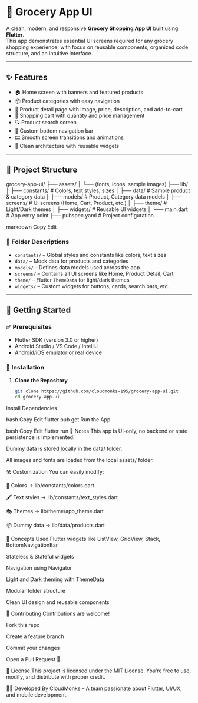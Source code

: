 # 🛒 Grocery App UI

A clean, modern, and responsive **Grocery Shopping App UI** built using **Flutter**.  
This app demonstrates essential UI screens required for any grocery shopping experience, with focus on reusable components, organized code structure, and an intuitive interface.

---

## ✨ Features

- 🏠 Home screen with banners and featured products  
- 📦 Product categories with easy navigation  
- 🧾 Product detail page with image, price, description, and add-to-cart  
- 🛒 Shopping cart with quantity and price management  
- 🔍 Product search screen  
- 🔽 Custom bottom navigation bar  
- 🎞️ Smooth screen transitions and animations  
- 🧱 Clean architecture with reusable widgets  

---

## 📁 Project Structure

grocery-app-ui/
├── assets/
│ └── (fonts, icons, sample images)
├── lib/
│ ├── constants/ # Colors, text styles, sizes
│ ├── data/ # Sample product & category data
│ ├── models/ # Product, Category data models
│ ├── screens/ # UI screens (Home, Cart, Product, etc.)
│ ├── theme/ # Light/Dark themes
│ ├── widgets/ # Reusable UI widgets
│ └── main.dart # App entry point
├── pubspec.yaml # Project configuration

markdown
Copy
Edit

### 📂 Folder Descriptions

- `constants/` – Global styles and constants like colors, text sizes  
- `data/` – Mock data for products and categories  
- `models/` – Defines data models used across the app  
- `screens/` – Contains all UI screens like Home, Product Detail, Cart  
- `theme/` – Flutter `ThemeData` for light/dark themes  
- `widgets/` – Custom widgets for buttons, cards, search bars, etc.  

---

## 🚀 Getting Started

### ✅ Prerequisites

- Flutter SDK (version 3.0 or higher)
- Android Studio / VS Code / IntelliJ
- Android/iOS emulator or real device

### 🧩 Installation

1. **Clone the Repository**
   ```bash
   git clone https://github.com/cloudmonks-195/grocery-app-ui.git
   cd grocery-app-ui
Install Dependencies

bash
Copy
Edit
flutter pub get
Run the App

bash
Copy
Edit
flutter run
📌 Notes
This app is UI-only, no backend or state persistence is implemented.

Dummy data is stored locally in the data/ folder.

All images and fonts are loaded from the local assets/ folder.

🛠️ Customization
You can easily modify:

🎨 Colors → lib/constants/colors.dart

🖋️ Text styles → lib/constants/text_styles.dart

🎭 Themes → lib/theme/app_theme.dart

📦 Dummy data → lib/data/products.dart

🧠 Concepts Used
Flutter widgets like ListView, GridView, Stack, BottomNavigationBar

Stateless & Stateful widgets

Navigation using Navigator

Light and Dark theming with ThemeData

Modular folder structure

Clean UI design and reusable components

🤝 Contributing
Contributions are welcome!

Fork this repo

Create a feature branch

Commit your changes

Open a Pull Request 🚀

📄 License
This project is licensed under the MIT License.
You’re free to use, modify, and distribute with proper credit.

👨‍💻 Developed By
CloudMonks – A team passionate about Flutter, UI/UX, and mobile development.

